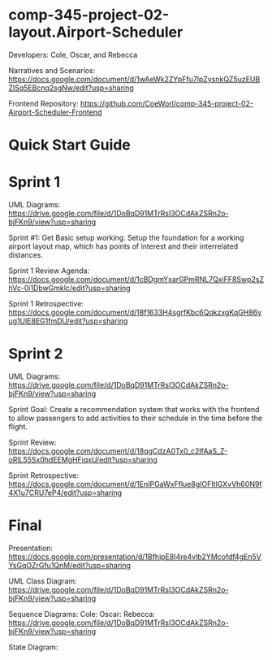 # comp-345-project-02-layout.Airport-Scheduler
Developers: Cole, Oscar, and Rebecca

Narratives and Scenarios: https://docs.google.com/document/d/1wAeWk2ZYpFfu7lpZysnkQZ5uzEUBZlSq5EBcnq2sgNw/edit?usp=sharing

Frontend Repository: https://github.com/CoeWorl/comp-345-project-02-Airport-Scheduler-Frontend

# Quick Start Guide


# Sprint 1

UML Diagrams: https://drive.google.com/file/d/1DoBqD91MTrRsI3OCdAkZSRn2o-bjFKn9/view?usp=sharing

Sprint #1: Get Basic setup working. Setup the foundation for a working airport layout map, which has points of interest and their interrelated distances.

Sprint 1 Review Agenda: https://docs.google.com/document/d/1cBDgmYxarGPmRNL7QxiFF8Swp2sZhVc-0i1DbwGmklc/edit?usp=sharing

Sprint 1 Retrospective: https://docs.google.com/document/d/18f1633H4sgrfKbc6QqkzxgKqGH86vug1UlE8EG1fmDU/edit?usp=sharing


# Sprint 2

UML Diagrams: https://drive.google.com/file/d/1DoBqD91MTrRsI3OCdAkZSRn2o-bjFKn9/view?usp=sharing

Sprint Goal: Create a recommendation system that works with the frontend to allow passengers to add activities to their schedule in the time before the flight.

Sprint Review: https://docs.google.com/document/d/18qgCdzA0Tx0_c2lfAaS_Z-oRlL55Sx0hdEEMgHFiqxU/edit?usp=sharing

Sprint Retrospective: https://docs.google.com/document/d/1EnIPGaWxFflue8gIOFltIGXvVh60N9f4X1u7CRU7eP4/edit?usp=sharing

# Final
Presentation: https://docs.google.com/presentation/d/1BfhipE8I4re4vlb2YMcofdf4gEn5VYsGqOZrGfu1QnM/edit?usp=sharing

UML Class Diagram: https://drive.google.com/file/d/1DoBqD91MTrRsI3OCdAkZSRn2o-bjFKn9/view?usp=sharing

Sequence Diagrams:
    Cole:
    Oscar:
    Rebecca: https://drive.google.com/file/d/1DoBqD91MTrRsI3OCdAkZSRn2o-bjFKn9/view?usp=sharing

State Diagram:
